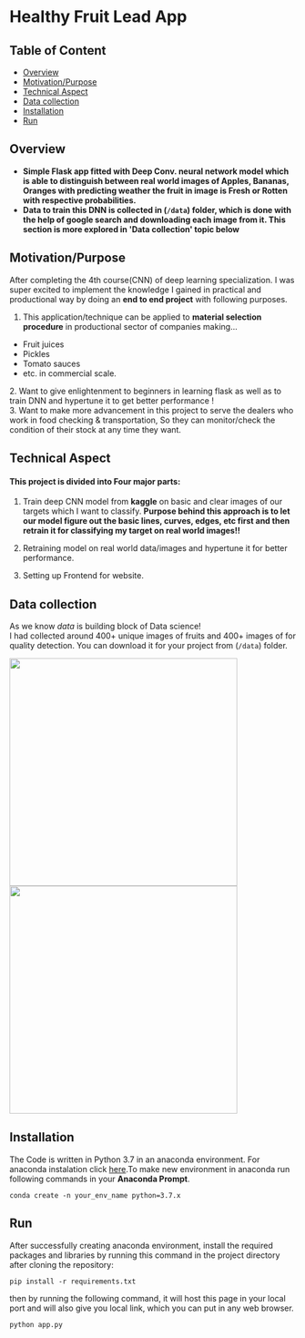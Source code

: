 # Healthy Fruit Lead App 
## Table of Content
* [Overview](#overview)
* [Motivation/Purpose](#Motivation/Purpose)
* [Technical Aspect](#technical-aspect)
* [Data collection](#data-collection)
* [Installation](#installation) 
* [Run](#run)

## Overview
* **Simple Flask app fitted with Deep Conv. neural network model which is able to distinguish between real world images of Apples, Bananas, Oranges with predicting weather the fruit in image is Fresh or Rotten with respective probabilities.**<br>
* **Data to train this DNN is collected in (`/data`) folder, which is done with the help of google search and downloading each image from it. This section is more explored in  'Data collection' topic below**

## Motivation/Purpose
After completing the 4th course(CNN) of deep learning specialization. I was super excited to implement the knowledge I gained in practical and productional way by doing an **end to end project** with following purposes.
1. This application/technique can be applied to **material selection procedure** in productional sector of companies making... 
<ul>
	<li>Fruit juices</li>
	<li>Pickles</li>
	<li>Tomato sauces</li>
	<li>etc. in commercial scale.</li>
</ul>
2.  Want to give enlightenment to beginners in learning flask as well as to train DNN and hypertune it to get better performance !<br>
3. Want to make more advancement in this project to serve the dealers who work in food checking & transportation, So they can monitor/check the condition of their stock at any time they want.

## Technical Aspect
#### This project is divided into Four major parts:
1. Train deep CNN model from **kaggle** on basic and clear images of our targets which I want to classify.
**Purpose behind this approach is to let our model figure out the basic lines, curves, edges, etc first and then retrain it
for classifying my target on real world images!!**

2. Retraining model on real world data/images and hypertune it for better performance.
3. Setting up Frontend for website.

## Data collection
As we know *data* is building block of Data science!<br>
I had collected around 400+ unique images of fruits and 400+ images of for quality detection. You can download it for your project from 
(`/data`) folder.<br>
<div class="row">
  <div class="col">
     <img target="_blank" src="https://user-images.githubusercontent.com/64481847/89262299-0ac91e80-d64d-11ea-9138-6dd297806f96.jpg" width=400>
  </div>
  <div class="col">
        <img target="_blank" src="https://user-images.githubusercontent.com/64481847/89262116-cf2e5480-d64c-11ea-8157-eef2aea3b817.jpg" width=400>
  </div>
</div>




## Installation
The Code is written in Python 3.7 in an anaconda environment. For anaconda instalation click <a href="https://www.anaconda.com/products/individual">here</a>.To make new environment in anaconda run following commands in your **Anaconda Prompt**.
```
conda create -n your_env_name python=3.7.x
```
## Run
After successfully creating anaconda environment, install the required packages and libraries by running this command in the project directory after cloning the repository:
```
pip install -r requirements.txt
```
then by running the following command, it will host this page in your local port and will also give you local link, which you can put in any web browser.
```
python app.py
``` 

